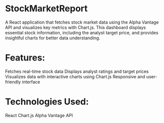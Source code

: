 # StockMarketReport
A React application that fetches stock market data using the Alpha Vantage API and visualizes key metrics with Chart.js. This dashboard displays essential stock information, including the analyst target price, and provides insightful charts for better data understanding. 

# Features:
Fetches real-time stock data
Displays analyst ratings and target prices
Visualizes data with interactive charts using Chart.js
Responsive and user-friendly interface

# Technologies Used:
React
Chart.js
Alpha Vantage API
